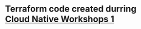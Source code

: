 # Terraform code created durring [Cloud Native Workshops 1](https://www.meetup.com/pl-PL/Cloud-Native-Kubernetes-Warsaw/events/271746656/)
